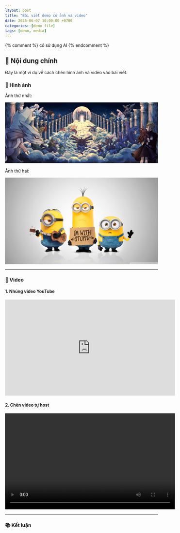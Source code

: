 ```yaml
---
layout: post
title: "Bài viết demo có ảnh và video"
date: 2025-06-07 10:00:00 +0700
categories: [demo file]
tags: [demo, media]
---
```

{% comment %}
có sử dụng AI
{% endcomment %}

## 📄 Nội dung chính

Đây là một ví dụ về cách chèn hình ảnh và video vào bài viết.

### 📸 Hình ảnh

Ảnh thứ nhất:

![Hình minh họa](/assets/img/hinh1.jpg)

Ảnh thứ hai:

![Hình minh họa 2](/assets/img/hinh2.png)

---

### 🎥 Video

#### 1. Nhúng video YouTube

<iframe width="560" height="315" src="https://www.youtube.com/embed/xXEx0DyIMks" frameborder="0" allowfullscreen></iframe>

#### 2. Chèn video tự host

<video width="560" height="315" controls>
  <source src="/assets/video/video1.mp4" type="video/mp4">
  Trình duyệt của bạn không hỗ trợ video.
</video>

---

### 📚 Kết luận
